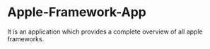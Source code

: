 # Apple-Framework-App
It is an application which provides a complete overview of all apple frameworks.
